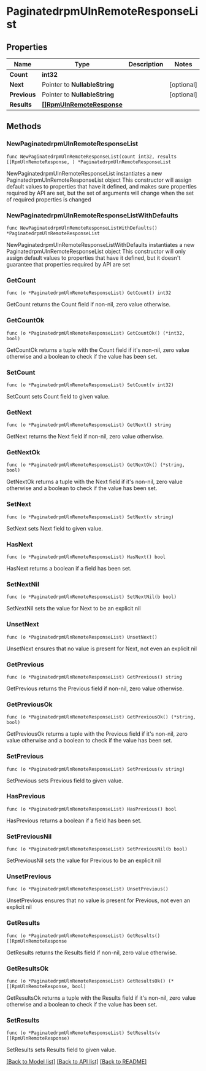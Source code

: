 # PaginatedrpmUlnRemoteResponseList

## Properties

Name | Type | Description | Notes
------------ | ------------- | ------------- | -------------
**Count** | **int32** |  | 
**Next** | Pointer to **NullableString** |  | [optional] 
**Previous** | Pointer to **NullableString** |  | [optional] 
**Results** | [**[]RpmUlnRemoteResponse**](RpmUlnRemoteResponse.md) |  | 

## Methods

### NewPaginatedrpmUlnRemoteResponseList

`func NewPaginatedrpmUlnRemoteResponseList(count int32, results []RpmUlnRemoteResponse, ) *PaginatedrpmUlnRemoteResponseList`

NewPaginatedrpmUlnRemoteResponseList instantiates a new PaginatedrpmUlnRemoteResponseList object
This constructor will assign default values to properties that have it defined,
and makes sure properties required by API are set, but the set of arguments
will change when the set of required properties is changed

### NewPaginatedrpmUlnRemoteResponseListWithDefaults

`func NewPaginatedrpmUlnRemoteResponseListWithDefaults() *PaginatedrpmUlnRemoteResponseList`

NewPaginatedrpmUlnRemoteResponseListWithDefaults instantiates a new PaginatedrpmUlnRemoteResponseList object
This constructor will only assign default values to properties that have it defined,
but it doesn't guarantee that properties required by API are set

### GetCount

`func (o *PaginatedrpmUlnRemoteResponseList) GetCount() int32`

GetCount returns the Count field if non-nil, zero value otherwise.

### GetCountOk

`func (o *PaginatedrpmUlnRemoteResponseList) GetCountOk() (*int32, bool)`

GetCountOk returns a tuple with the Count field if it's non-nil, zero value otherwise
and a boolean to check if the value has been set.

### SetCount

`func (o *PaginatedrpmUlnRemoteResponseList) SetCount(v int32)`

SetCount sets Count field to given value.


### GetNext

`func (o *PaginatedrpmUlnRemoteResponseList) GetNext() string`

GetNext returns the Next field if non-nil, zero value otherwise.

### GetNextOk

`func (o *PaginatedrpmUlnRemoteResponseList) GetNextOk() (*string, bool)`

GetNextOk returns a tuple with the Next field if it's non-nil, zero value otherwise
and a boolean to check if the value has been set.

### SetNext

`func (o *PaginatedrpmUlnRemoteResponseList) SetNext(v string)`

SetNext sets Next field to given value.

### HasNext

`func (o *PaginatedrpmUlnRemoteResponseList) HasNext() bool`

HasNext returns a boolean if a field has been set.

### SetNextNil

`func (o *PaginatedrpmUlnRemoteResponseList) SetNextNil(b bool)`

 SetNextNil sets the value for Next to be an explicit nil

### UnsetNext
`func (o *PaginatedrpmUlnRemoteResponseList) UnsetNext()`

UnsetNext ensures that no value is present for Next, not even an explicit nil
### GetPrevious

`func (o *PaginatedrpmUlnRemoteResponseList) GetPrevious() string`

GetPrevious returns the Previous field if non-nil, zero value otherwise.

### GetPreviousOk

`func (o *PaginatedrpmUlnRemoteResponseList) GetPreviousOk() (*string, bool)`

GetPreviousOk returns a tuple with the Previous field if it's non-nil, zero value otherwise
and a boolean to check if the value has been set.

### SetPrevious

`func (o *PaginatedrpmUlnRemoteResponseList) SetPrevious(v string)`

SetPrevious sets Previous field to given value.

### HasPrevious

`func (o *PaginatedrpmUlnRemoteResponseList) HasPrevious() bool`

HasPrevious returns a boolean if a field has been set.

### SetPreviousNil

`func (o *PaginatedrpmUlnRemoteResponseList) SetPreviousNil(b bool)`

 SetPreviousNil sets the value for Previous to be an explicit nil

### UnsetPrevious
`func (o *PaginatedrpmUlnRemoteResponseList) UnsetPrevious()`

UnsetPrevious ensures that no value is present for Previous, not even an explicit nil
### GetResults

`func (o *PaginatedrpmUlnRemoteResponseList) GetResults() []RpmUlnRemoteResponse`

GetResults returns the Results field if non-nil, zero value otherwise.

### GetResultsOk

`func (o *PaginatedrpmUlnRemoteResponseList) GetResultsOk() (*[]RpmUlnRemoteResponse, bool)`

GetResultsOk returns a tuple with the Results field if it's non-nil, zero value otherwise
and a boolean to check if the value has been set.

### SetResults

`func (o *PaginatedrpmUlnRemoteResponseList) SetResults(v []RpmUlnRemoteResponse)`

SetResults sets Results field to given value.



[[Back to Model list]](../README.md#documentation-for-models) [[Back to API list]](../README.md#documentation-for-api-endpoints) [[Back to README]](../README.md)


